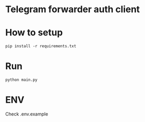 # Telegram forwarder auth client


# How to setup
```
pip install -r requirements.txt
```

# Run

```
python main.py
```

# ENV

Check .env.example

